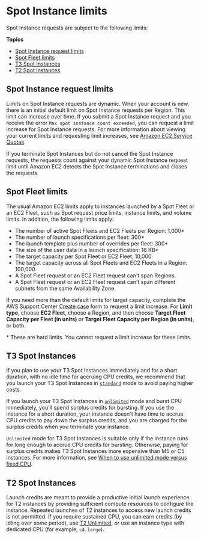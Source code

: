 # Spot Instance limits<a name="using-spot-limits"></a>

Spot Instance requests are subject to the following limits:

**Topics**
+ [Spot Instance request limits](#spot-limits-general)
+ [Spot Fleet limits](#spot-fleet-limitations)
+ [T3 Spot Instances](#t3-spot-instances)
+ [T2 Spot Instances](#t2-spot-instances)

## Spot Instance request limits<a name="spot-limits-general"></a>

Limits on Spot Instance requests are dynamic\. When your account is new, there is an initial default limit on Spot Instance requests per Region\. This limit can increase over time\. If you submit a Spot Instance request and you receive the error `Max spot instance count exceeded`, you can request a limit increase for Spot Instance requests\. For more information about viewing your current limits and requesting limit increases, see [Amazon EC2 Service Quotas](ec2-resource-limits.md)\.

If you terminate Spot Instances but do not cancel the Spot Instance requests, the requests count against your dynamic Spot Instance request limit until Amazon EC2 detects the Spot Instance terminations and closes the requests\.

## Spot Fleet limits<a name="spot-fleet-limitations"></a>

The usual Amazon EC2 limits apply to instances launched by a Spot Fleet or an EC2 Fleet, such as Spot request price limits, instance limits, and volume limits\. In addition, the following limits apply:
+ The number of active Spot Fleets and EC2 Fleets per Region: 1,000\*
+ The number of launch specifications per fleet: 300\*
+ The launch template plus number of overrides per fleet: 300\*
+ The size of the user data in a launch specification: 16 KB\*
+ The target capacity per Spot Fleet or EC2 Fleet: 10,000
+ The target capacity across all Spot Fleets and EC2 Fleets in a Region: 100,000
+ A Spot Fleet request or an EC2 Fleet request can't span Regions\.
+ A Spot Fleet request or an EC2 Fleet request can't span different subnets from the same Availability Zone\.

If you need more than the default limits for target capacity, complete the AWS Support Center [Create case](https://console.aws.amazon.com/support/home#/case/create?issueType=service-limit-increase&limitType=service-code-ec2-fleet) form to request a limit increase\. For **Limit type**, choose **EC2 Fleet**, choose a Region, and then choose **Target Fleet Capacity per Fleet \(in units\)** or **Target Fleet Capacity per Region \(in units\)**, or both\.

\* These are hard limits\. You cannot request a limit increase for these limits\.

## T3 Spot Instances<a name="t3-spot-instances"></a>

If you plan to use your T3 Spot Instances immediately and for a short duration, with no idle time for accruing CPU credits, we recommend that you launch your T3 Spot Instances in [`standard`](burstable-performance-instances-standard-mode.md) mode to avoid paying higher costs\.

If you launch your T3 Spot Instances in [`unlimited`](burstable-performance-instances-unlimited-mode.md) mode and burst CPU immediately, you'll spend surplus credits for bursting\. If you use the instance for a short duration, your instance doesn't have time to accrue CPU credits to pay down the surplus credits, and you are charged for the surplus credits when you terminate your instance\.

`Unlimited` mode for T3 Spot Instances is suitable only if the instance runs for long enough to accrue CPU credits for bursting\. Otherwise, paying for surplus credits makes T3 Spot Instances more expensive than M5 or C5 instances\. For more information, see [When to use unlimited mode versus fixed CPU](burstable-performance-instances-unlimited-mode-concepts.md#when-to-use-unlimited-mode)\.

## T2 Spot Instances<a name="t2-spot-instances"></a>

Launch credits are meant to provide a productive initial launch experience for T2 instances by providing sufficient compute resources to configure the instance\. Repeated launches of T2 instances to access new launch credits is not permitted\. If you require sustained CPU, you can earn credits \(by idling over some period\), use [T2 Unlimited](burstable-performance-instances-unlimited-mode.md), or use an instance type with dedicated CPU \(for example, `c4.large`\)\.
